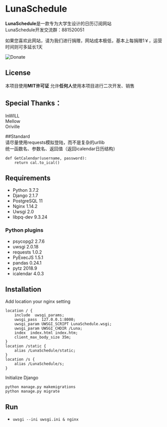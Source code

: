 # LunaSchedule
**LunaSchedule**是一款专为大学生设计的日历订阅网站  
LunaSchedule开发交流群：881520051

如果您喜欢此网站，请为我们进行捐赠，网站成本极低，基本上每捐赠1￥，运营时间则可多延长1天

![Donate](http://images.cnblogs.com/cnblogs_com/InWILL/898968/o_pai.jpg)

## License
本项目使用**MIT许可证**
允许**任何人**使用本项目进行二次开发、销售

## Special Thanks：
InWILL  
Mellow  
Oriville  

##Standard  
请尽量使用requests模拟登陆，而不是复杂的urllib  
统一函数名、参数名、返回值（返回icalendar日历结构）  
```
def GetCalendar(username, password):
    return cal.to_ical()
```

## Requirements
- Python      3.7.2
- Django      2.1.7
- PostgreSQL  11
- Nginx       1.14.2
- Uwsgi       2.0
- libpq-dev   9.3.24

### Python plugins
- psycopg2    2.7.6
- uwsgi       2.0.18
- requests    1.0.2
- PyExecJS    1.5.1
- pandas      0.24.1
- pytz        2018.9
- icalendar   4.0.3

## Installation
Add location your nginx setting
```
location / {
    include  uwsgi_params;
    uwsgi_pass  127.0.0.1:8000;
    uwsgi_param UWSGI_SCRIPT LunaSchedule.wsgi;
    uwsgi_param UWSGI_CHDIR /Luna;
    index  index.html index.htm;
    client_max_body_size 35m;
}
location /static {
    alias /LunaSchedule/static;
}
location /s {
    alias /LunaSchedule/s;
}
```

Initialize Django
```
python manage.py makemigrations
python manage.py migrate
```

## Run
- `uwsgi --ini uwsgi.ini & nginx`
